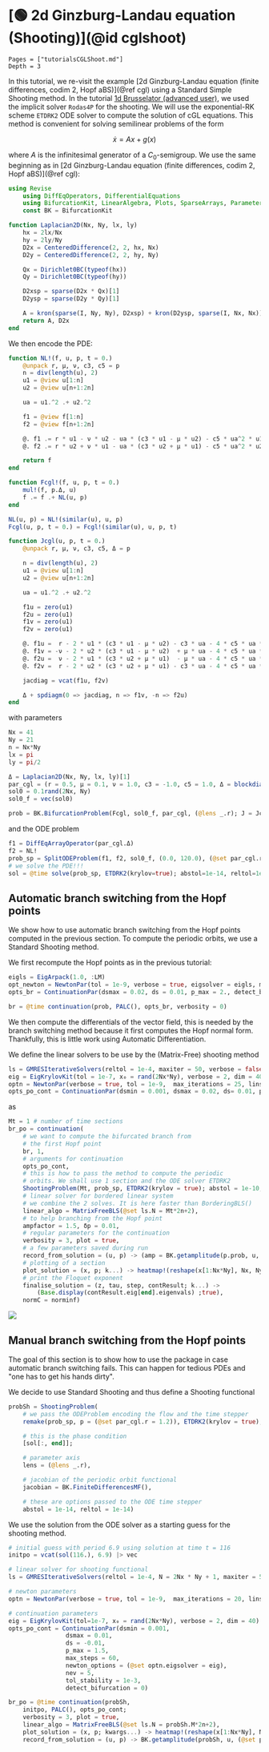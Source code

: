 # [🟢 2d Ginzburg-Landau equation (Shooting)](@id cglshoot)

```@contents
Pages = ["tutorialsCGLShoot.md"]
Depth = 3
```

In this tutorial, we re-visit the example [2d Ginzburg-Landau equation (finite differences, codim 2, Hopf aBS)](@ref cgl) using a Standard Simple Shooting method. In the tutorial [1d Brusselator (advanced user)](@ref), we used the implicit solver `Rodas4P` for the shooting. We will use the exponential-RK scheme `ETDRK2` ODE solver to compute the solution of cGL equations. This method is convenient for solving semilinear problems of the form

$$\dot x = Ax+g(x)$$

where $A$ is the infinitesimal generator of a $C_0$-semigroup. We use the same beginning as in [2d Ginzburg-Landau equation (finite differences, codim 2, Hopf aBS)](@ref cgl):

```julia
using Revise
	using DiffEqOperators, DifferentialEquations
	using BifurcationKit, LinearAlgebra, Plots, SparseArrays, Parameters, Setfield
	const BK = BifurcationKit

function Laplacian2D(Nx, Ny, lx, ly)
	hx = 2lx/Nx
	hy = 2ly/Ny
	D2x = CenteredDifference(2, 2, hx, Nx)
	D2y = CenteredDifference(2, 2, hy, Ny)

	Qx = Dirichlet0BC(typeof(hx))
	Qy = Dirichlet0BC(typeof(hy))

	D2xsp = sparse(D2x * Qx)[1]
	D2ysp = sparse(D2y * Qy)[1]

	A = kron(sparse(I, Ny, Ny), D2xsp) + kron(D2ysp, sparse(I, Nx, Nx))
	return A, D2x
end
```

We then encode the PDE:

```julia
function NL!(f, u, p, t = 0.)
	@unpack r, μ, ν, c3, c5 = p
	n = div(length(u), 2)
	u1 = @view u[1:n]
	u2 = @view u[n+1:2n]

	ua = u1.^2 .+ u2.^2

	f1 = @view f[1:n]
	f2 = @view f[n+1:2n]

	@. f1 .= r * u1 - ν * u2 - ua * (c3 * u1 - μ * u2) - c5 * ua^2 * u1
	@. f2 .= r * u2 + ν * u1 - ua * (c3 * u2 + μ * u1) - c5 * ua^2 * u2

	return f
end

function Fcgl!(f, u, p, t = 0.)
	mul!(f, p.Δ, u)
	f .= f .+ NL(u, p)
end

NL(u, p) = NL!(similar(u), u, p)
Fcgl(u, p, t = 0.) = Fcgl!(similar(u), u, p, t)

function Jcgl(u, p, t = 0.)
	@unpack r, μ, ν, c3, c5, Δ = p

	n = div(length(u), 2)
	u1 = @view u[1:n]
	u2 = @view u[n+1:2n]

	ua = u1.^2 .+ u2.^2

	f1u = zero(u1)
	f2u = zero(u1)
	f1v = zero(u1)
	f2v = zero(u1)

	@. f1u =  r - 2 * u1 * (c3 * u1 - μ * u2) - c3 * ua - 4 * c5 * ua * u1^2 - c5 * ua^2
	@. f1v = -ν - 2 * u2 * (c3 * u1 - μ * u2)  + μ * ua - 4 * c5 * ua * u1 * u2
	@. f2u =  ν - 2 * u1 * (c3 * u2 + μ * u1)  - μ * ua - 4 * c5 * ua * u1 * u2
	@. f2v =  r - 2 * u2 * (c3 * u2 + μ * u1) - c3 * ua - 4 * c5 * ua * u2 ^2 - c5 * ua^2

	jacdiag = vcat(f1u, f2v)

	Δ + spdiagm(0 => jacdiag, n => f1v, -n => f2u)
end
```

with parameters

```julia
Nx = 41
Ny = 21
n = Nx*Ny
lx = pi
ly = pi/2

Δ = Laplacian2D(Nx, Ny, lx, ly)[1]
par_cgl = (r = 0.5, μ = 0.1, ν = 1.0, c3 = -1.0, c5 = 1.0, Δ = blockdiag(Δ, Δ))
sol0 = 0.1rand(2Nx, Ny)
sol0_f = vec(sol0)

prob = BK.BifurcationProblem(Fcgl, sol0_f, par_cgl, (@lens _.r); J = Jcgl)
```

and the ODE problem

```julia
f1 = DiffEqArrayOperator(par_cgl.Δ)
f2 = NL!
prob_sp = SplitODEProblem(f1, f2, sol0_f, (0.0, 120.0), (@set par_cgl.r = 1.2), dt = 0.1)
# we solve the PDE!!!
sol = @time solve(prob_sp, ETDRK2(krylov=true); abstol=1e-14, reltol=1e-14)
```

## Automatic branch switching from the Hopf points

We show how to use automatic branch switching from the Hopf points computed in the previous section. To compute the periodic orbits, we use a Standard Shooting method.

We first recompute the Hopf points as in the previous tutorial:

```julia
eigls = EigArpack(1.0, :LM)
opt_newton = NewtonPar(tol = 1e-9, verbose = true, eigsolver = eigls, max_iterations = 20)
opts_br = ContinuationPar(dsmax = 0.02, ds = 0.01, p_max = 2., detect_bifurcation = 3, nev = 15, newton_options = (@set opt_newton.verbose = false), n_inversion = 4)

br = @time continuation(prob, PALC(), opts_br, verbosity = 0)
```

We then compute the differentials of the vector field, this is needed by the branch switching method because it first computes the Hopf normal form. Thankfully, this is little work using Automatic Differentiation.

We define the linear solvers to be use by the (Matrix-Free) shooting method

```julia
ls = GMRESIterativeSolvers(reltol = 1e-4, maxiter = 50, verbose = false)
eig = EigKrylovKit(tol = 1e-7, x₀ = rand(2Nx*Ny), verbose = 2, dim = 40)
optn = NewtonPar(verbose = true, tol = 1e-9,  max_iterations = 25, linsolver = ls, eigsolver = eig)
opts_po_cont = ContinuationPar(dsmin = 0.001, dsmax = 0.02, ds= 0.01, p_max = 2.5, max_steps = 32, newton_options = optn, nev = 7, tol_stability = 1e-3, detect_bifurcation = 3, plot_every_step = 1)
```

as

```julia
Mt = 1 # number of time sections
br_po = continuation(
	# we want to compute the bifurcated branch from
	# the first Hopf point
	br, 1,
	# arguments for continuation
	opts_po_cont,
	# this is how to pass the method to compute the periodic
	# orbits. We shall use 1 section and the ODE solver ETDRK2
	ShootingProblem(Mt, prob_sp, ETDRK2(krylov = true); abstol = 1e-10, reltol = 1e-8, jacobian = BK.FiniteDifferencesMF()) ;
	# linear solver for bordered linear system
	# we combine the 2 solves. It is here faster than BorderingBLS()
	linear_algo = MatrixFreeBLS(@set ls.N = Mt*2n+2),
	# to help branching from the Hopf point
	ampfactor = 1.5, δp = 0.01,
	# regular parameters for the continuation
	verbosity = 3, plot = true,
	# a few parameters saved during run
	record_from_solution = (u, p) -> (amp = BK.getamplitude(p.prob, u, (@set par_cgl.r = p.p)), period = u[end]),
	# plotting of a section
	plot_solution = (x, p; k...) -> heatmap!(reshape(x[1:Nx*Ny], Nx, Ny); color=:viridis, k...),
	# print the Floquet exponent
	finalise_solution = (z, tau, step, contResult; k...) ->
		(Base.display(contResult.eig[end].eigenvals) ;true),
	normC = norminf)
```

![](cgl-sh-br.png)

## Manual branch switching from the Hopf points

The goal of this section is to show how to use the package in case automatic branch switching fails. This can happen for tedious PDEs and "one has to get his hands dirty".

We decide to use Standard Shooting and thus define a Shooting functional

```julia
probSh = ShootingProblem(
	# we pass the ODEProblem encoding the flow and the time stepper
	remake(prob_sp, p = (@set par_cgl.r = 1.2)), ETDRK2(krylov = true),

	# this is the phase condition
	[sol[:, end]];

	# parameter axis
	lens = (@lens _.r),

	# jacobian of the periodic orbit functional
	jacobian = BK.FiniteDifferencesMF(),

	# these are options passed to the ODE time stepper
	abstol = 1e-14, reltol = 1e-14)
```

We use the solution from the ODE solver as a starting guess for the shooting method.

```julia
# initial guess with period 6.9 using solution at time t = 116
initpo = vcat(sol(116.), 6.9) |> vec

# linear solver for shooting functional
ls = GMRESIterativeSolvers(reltol = 1e-4, N = 2Nx * Ny + 1, maxiter = 50, verbose = false)

# newton parameters
optn = NewtonPar(verbose = true, tol = 1e-9,  max_iterations = 20, linsolver = ls)

# continuation parameters
eig = EigKrylovKit(tol=1e-7, x₀ = rand(2Nx*Ny), verbose = 2, dim = 40)
opts_po_cont = ContinuationPar(dsmin = 0.001,
				dsmax = 0.01,
				ds = -0.01,
				p_max = 1.5,
				max_steps = 60,
				newton_options = (@set optn.eigsolver = eig),
				nev = 5,
				tol_stability = 1e-3,
				detect_bifurcation = 0)

br_po = @time continuation(probSh,
	initpo, PALC(), opts_po_cont;
	verbosity = 3, plot = true,
	linear_algo = MatrixFreeBLS(@set ls.N = probSh.M*2n+2),
	plot_solution = (x, p; kwargs...) -> heatmap!(reshape(x[1:Nx*Ny], Nx, Ny); color=:viridis, kwargs...),
	record_from_solution = (u, p) -> BK.getamplitude(probSh, u, (@set par_cgl.r = p.p); ratio = 2), normC = norminf)
```
